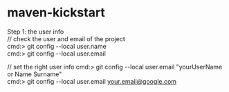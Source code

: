 # maven-kickstart

Step 1: the user info <br>
// check the user and email of the project <br> 
cmd:> git config --local user.name <br>
cmd:> git config --local user.email <br>

// set the right user info
cmd:> git config --local user.email "yourUserName or Name Surname" <br>
cmd:> git config --local user.email your.email@google.com <br>
